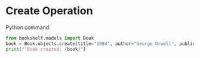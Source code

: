 # Create Operation

Python command:
```python
from bookshelf.models import Book
book = Book.objects.create(title="1984", author="George Orwell", publication_year=1949)
print(f"Book created: {book}")